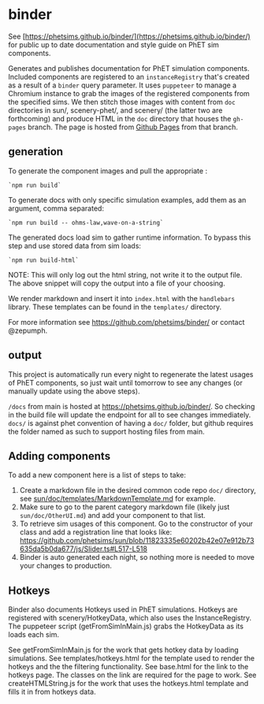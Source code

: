 # binder

See [https://phetsims.github.io/binder/](https://phetsims.github.io/binder/) for public up to date documentation and
style guide on PhET sim components.

Generates and publishes documentation for PhET simulation components. Included components are registered to
an `instanceRegistry` that's created as a result of a `binder` query parameter. It uses `puppeteer` to manage a Chromium
instance to grab the images of the registered components from the specified sims. We then stitch those images with
content from `doc` directories in sun/, scenery-phet/, and scenery/ (the latter two are forthcoming) and produce HTML in
the `doc` directory that houses the `gh-pages` branch. The page is hosted from [Github Pages](https://pages.github.com/)
from that branch.

## generation

To generate the component images and pull the appropriate :

    `npm run build`

To generate docs with only specific simulation examples, add them as an argument, comma separated:

    `npm run build -- ohms-law,wave-on-a-string`

The generated docs load sim to gather runtime information. To bypass this step and use stored data from sim loads:

    `npm run build-html`

NOTE: This will only log out the html string, not write it to the output file. The above snippet will copy the output
into a file of your choosing.

We render markdown and insert it into `index.html` with the `handlebars` library. These templates can be found in
the `templates/` directory.

For more information see https://github.com/phetsims/binder/ or contact @zepumph.

## output

This project is automatically run every night to regenerate the latest usages of PhET components, so just wait until 
tomorrow to see any changes (or manually update using the above steps).

`/docs` from main is hosted at  https://phetsims.github.io/binder/. So checking in the build file will update the
endpoint for all to see changes immediately. `docs/` is against phet convention of having a `doc/` folder, but github
requires the folder named as such to support hosting files from main. 

## Adding components

To add a new component here is a list of steps to take:
1. Create a markdown file in the desired common code repo `doc/` directory, see [sun/doc/templates/MarkdownTemplate.md](https://github.com/phetsims/sun/blob/main/doc/templates/MarkDownTemplate.md) for example.
2. Make sure to go to the parent category markdown file (likely just `sun/doc/OtherUI.md`) and add your component to that list.
3. To retrieve sim usages of this component. Go to the constructor of your class and add a registration line that looks like: https://github.com/phetsims/sun/blob/11823335e60202b42e07e912b73635da5b0da677/js/Slider.ts#L517-L518 
4. Binder is auto generated each night, so nothing more is needed to move your changes to production.

## Hotkeys

Binder also documents Hotkeys used in PhET simulations. Hotkeys are registered with scenery/HotkeyData, which also uses
the InstanceRegistry. The puppeteer script (getFromSimInMain.js) grabs the HotkeyData as its loads each sim.

See getFromSimInMain.js for the work that gets hotkey data by loading simulations.
See templates/hotkeys.html for the template used to render the hotkeys and the the filtering functionality.
See base.html for the link to the hotkeys page. The classes on the link are required for the page to work.
See createHTMLString.js for the work that uses the hotkeys.html template and fills it in from hotkeys data.